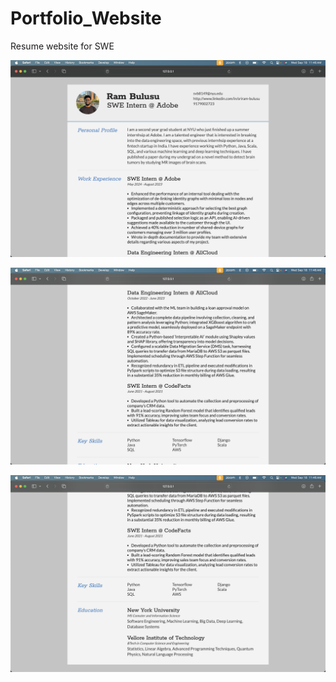 # Portfolio_Website
 Resume website for SWE

![ResumeSite1](./poc/RS1.png?raw=true "RS1")

![ResumeSite2](./poc/RS2.png?raw=true "RS2")

![ResumeSite3](./poc/RS3.png?raw=true "RS3")
